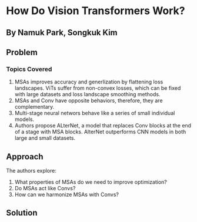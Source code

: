 # **How Do Vision Transformers Work?**
## **By Namuk Park, Songkuk Kim**

## Problem

### Topics Covered
1. MSAs improves accuracy and generlization by flattening loss landscapes. ViTs suffer from non-convex losses, which can be fixed with large datasets and loss landscape smoothing methods.
2. MSAs and Conv have opposite behaviors, therefore, they are complementary.
3. Multi-stage neural networs behave like a series of small individual models. 
4. Authors propose ALterNet, a model that replaces Conv blocks at the end of a stage with MSA blocks. AlterNet outperforms CNN models in both large and small datasets.   

## Approach

The authors explore:
1. What properties of MSAs do we need to improve optimization?
2. Do MSAs act like Convs?
3. How can we harmonize MSAs with Convs?

## Solution


